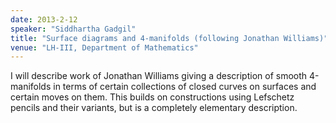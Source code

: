```yaml
---
date: 2013-2-12
speaker: "Siddhartha Gadgil"
title: "Surface diagrams and 4-manifolds (following Jonathan Williams)"
venue: "LH-III, Department of Mathematics"
---
```

I will describe work of Jonathan Williams giving a description of
smooth 4-manifolds in terms of certain collections of closed curves on
surfaces and certain moves on them. This builds on constructions using
Lefschetz pencils and their variants, but is a completely elementary
description.
